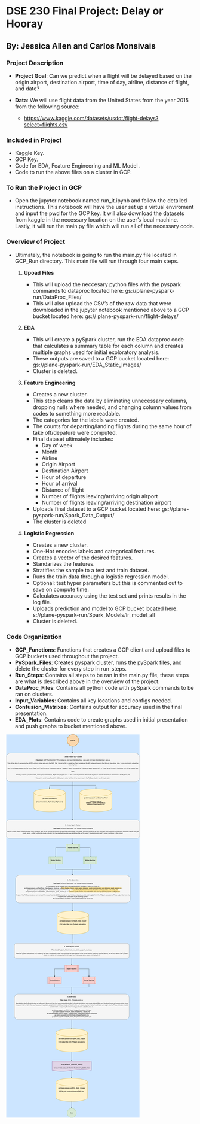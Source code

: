 # DSE 230 Final Project: Delay or Hooray
## By: Jessica Allen and Carlos Monsivais

### Project Description
* **Project Goal**: Can we predict when a flight will be delayed based on the origin airport, destination airport, time of day, airline, distance of flight, and date?

* **Data**: We will use flight data from the United States from the year 2015 from the following source:
    * https://www.kaggle.com/datasets/usdot/flight-delays?select=flights.csv

### Included in Project
- Kaggle Key.
- GCP Key.
- Code for EDA, Feature Engineering and ML Model .
- Code to run the above files on a cluster in GCP.

### To Run the Project in GCP
* Open the jupyter notebook named run_it.ipynb and follow the detailed instructions. This notebook will have the user set up a virtual enviroment and input the pwd for the GCP key.  It will also download the datasets from kaggle in the necessary location on the user’s local machine. Lastly, it will run the main.py file which will run all of the necessary code.


### Overview of Project
* Ultimately, the notebook is going to run the main.py file located in GCP_Run directory. This main file will run through four main steps. 
    1. **Upoad Files**
        - This will upload the neccesary python files with the pyspark commands to dataproc located here: gs://plane-pyspark-run/DataProc_Files/
        - This will also upload the CSV’s of the raw data that were downloaded in the jupyter notebook mentioned above to a GCP bucket located here: gs://   plane-pyspark-run/flight-delays/

    2. **EDA**
        - This will create a pySpark cluster,  run the EDA dataproc code that calculates a summary table for each column and creates multiple graphs used for initial exploratory analysis.
        - These outputs are saved to a GCP bucket located here: gs://plane-pyspark-run/EDA_Static_Images/
        -  Cluster is deleted.
    
    3. **Feature Engineering**
        - Creates a new cluster.
        - This step cleans the data by eliminating unnecessary columns, dropping nulls where needed, and changing column values from codes to something more readable.
        - The categories for the labels were  created.
        - The counts for departing/landing flights during the same hour of take off/depature were computed.
        - Final dataset ultimately includes: 
            - Day of week
            - Month
            - Airline
            - Origin Airport
            - Destination Airport
            - Hour of departure
            - Hour of arrival
            - Distance of flight
            - Number of flights leaving/arriving origin airport
            - Number of flights leaving/arriving destination airport
        - Uploads final dataset to a GCP bucket located here: gs://plane-pyspark-run/Spark_Data_Output/
        - The cluster is deleted

    4. **Logistic Regression**
        - Creates a new cluster.
        - One-Hot encodes labels and categorical features.
        - Creates a vector of the desired features.
        - Standarizes the features.
        - Stratifies the sample to a test and train dataset.
        - Runs the train data through a logistic regression model.
        - Optional: test hyper parameters but this is commented out to save on compute time.
        - Calculates accuracy using the test set and prints results in the log file.
        - Uploads prediction and model to GCP bucket located here: s://plane-pyspark-run/Spark_Models/lr_model_all
        - Cluster is deleted.

### Code Organization
- **GCP_Functions**: Functions that creates a GCP client and upload files to GCP buckets used throughout the project.
- **PySpark_Files**: Creates pyspark cluster, runs the pySpark files, and delete the cluster for every step in run_steps.
- **Run_Steps**: Contains all steps to be ran in the main.py file, these steps are what is described above in the overview of the project.
- **DataProc_Files**: Contains all python code with pySpark commands to be ran on clusters.
- **Input_Variables**: Contains all key locations and configs needed.
- **Confusion_Matrixes**: Contains output for accuracy used in the final presentation.
- **EDA_Plots**: Contains code to create graphs used in initial presentation and push graphs to bucket mentioned above.

![travis_scott](/GCP_Run/gcp_run_diagram.png)